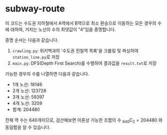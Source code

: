 # subway-route
이 코드는 수도권 지하철에서 A역에서 B역으로 최소 환승으로 이동하는 모든 경우의 수에 대하여, 거치는 노선의 수의 최댓값이 "4"임을 증명합니다.

증명 순서는 다음과 같습니다.
1. `crawling.py`: 위키백과의 '수도권 전철역 목록'을 크롤링 및 파싱하여 `station_line.py`로 저장
2. `main.py`: DFS(Depth First Search)를 수행하여 결과값을 `result.txt`로 저장

가능한 경우의 수를 나열하면 다음과 같습니다.
* 1개 노선: $18146$
* 2개 노선: $123728$
* 3개 노선: $59397$
* 4개 노선: $3209$
* 합계: $204480$

전체 역 수는 $640$개이므로, 검산해보면 이론상 가능한 조합의 수 ${}_{640}\mathrm{C}_{2} = 204480$ 와 동일함을 알 수 있습니다.
